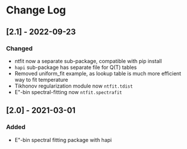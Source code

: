 # Change Log

## [2.1] - 2022-09-23
### Changed
- ntfit now a separate sub-package, compatible with pip install
- `hapi` sub-package has separate file for Q(T) tables
- Removed uniform_fit example, as lookup table is much more efficient way to fit temperature
- Tikhonov regularization module now `ntfit.tdist`
- E"-bin spectral-fitting now `ntfit.spectrafit`

## [2.0] - 2021-03-01
### Added
- E"-bin spectral fitting package with hapi